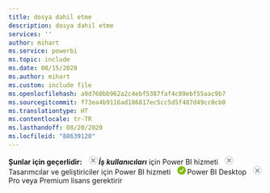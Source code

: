```yaml
---
title: dosya dahil etme
description: dosya dahil etme
services: ''
author: mihart
ms.service: powerbi
ms.topic: include
ms.date: 08/15/2020
ms.author: mihart
ms.custom: include file
ms.openlocfilehash: a9d760bb962a2c4ebf5387faf4c09ebf55aac9b7
ms.sourcegitcommit: f73ea4b9116ad186817ec5cc5d5f487d49cc0cb0
ms.translationtype: HT
ms.contentlocale: tr-TR
ms.lasthandoff: 08/20/2020
ms.locfileid: "88639120"
---
```

<Token>**Şunlar için geçerlidir:** ![hayır](media/no.png)***İş kullanıcıları*** için Power BI hizmeti ![hayır](media/no.png)Tasarımcılar ve geliştiriciler için Power BI hizmeti ![evet](media/yes.png)Power BI Desktop ![hayır](media/no.png)Pro veya Premium lisans gerektirir</Token>